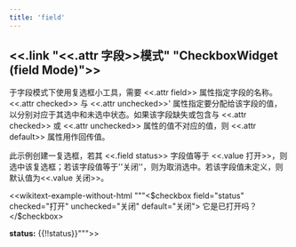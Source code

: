```yaml
---
title: 'field'
---
```


## <<.link "<<.attr 字段>>模式" "CheckboxWidget (field Mode)">>

于字段模式下使用复选框小工具，需要 <<.attr field>> 属性指定字段的名称。<<.attr checked>> 与 <<.attr unchecked>>' 属性指定要分配给该字段的值，以分别对应于其选中和未选中状态。如果该字段缺失或包含与 <<.attr checked>> 或 <<.attr unchecked>> 属性的值不对应的值，则 <<.attr default>> 属性用作回传值。

此示例创建一复选框，若其 <<.field status>> 字段值等于 <<.value 打开>>，则选中该复选框；若该字段值等于''关闭''，则为取消选中。若该字段值未定义，则默认值为<<.value 关闭>>。

<<wikitext-example-without-html """<$checkbox field="status" checked="打开" unchecked="关闭" default="关闭"> 它是已打开吗？</$checkbox>

**status:** {{!!status}}""">>
